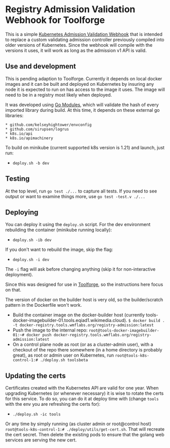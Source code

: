 # Registry Admission Validation Webhook for Toolforge

This is a simple [Kubernetes Admission Validation Webhook](https://kubernetes.io/docs/reference/access-authn-authz/extensible-admission-controllers/#what-are-admission-webhooks) that is intended to replace
a custom validating admission controller previously compiled into older versions of
Kubernetes.  Since the webhook will compile with the versions it uses, it will work
as long as the admission v1 API is valid.

## Use and development

This is pending adaption to Toolforge.  Currently it depends on local docker images and it
can be built and deployed on Kubernetes by insuring any node it is expected to run on
has access to the image it uses.  The image will need to be in a registry most likely when deployed.

It was developed using [Go Modules](https://github.com/golang/go/wiki/Modules), which will
validate the hash of every imported library during build.  At this time, it depends on
these external go libraries:

	* github.com/kelseyhightower/envconfig
	* github.com/sirupsen/logrus
	* k8s.io/api
	* k8s.io/apimachinery

To build on minikube (current supported k8s version is 1.21) and launch, just run:
* `deploy.sh -b dev`

## Testing

At the top level, run `go test ./...` to capture all tests.  If you need to see output
or want to examine things more, use `go test -test.v ./...`

## Deploying

You can deploy it using the `deploy.sh` script.
For the dev environment rebuilding the container (minikube running locally):
* `deploy.sh -ib dev`

If you don't want to rebuild the image, skip the flag:
* `deploy.sh -i dev`

The `-i` flag will ask before changing anything (skip it for non-interactive deployment).

Since this was designed for use in [Toolforge](https://wikitech.wikimedia.org/wiki/Portal:Toolforge "Toolforge Portal"), so the instructions here focus on that.

The version of docker on the builder host is very old, so the builder/scratch pattern in
the Dockerfile won't work.

* Build the container image on the docker-builder host (currently tools-docker-imagebuilder-01.tools.eqiad1.wikimedia.cloud). `$ docker build . -t docker-registry.tools.wmflabs.org/registry-admission:latest`
* Push the image to the internal repo: `root@tools-docker-imagebuilder-01:~# docker push docker-registry.tools.wmflabs.org/registry-admission:latest`
* On a control plane node as root (or as a cluster-admin user), with a checkout of the repo there somewhere (in a home directory is probably great), as root or admin user on Kubernetes, run `root@tools-k8s-control-1:# ./deploy.sh toolsbeta`


## Updating the certs

Certificates created with the Kubernetes API are valid for one year. When upgrading Kubernetes (or whenever necessary)
it is wise to rotate the certs for this service. To do so, you can do it at deploy time with (change `tools` with the env you are refreshing the certs for):

* `./deploy.sh -ic tools`

Or any time by simply running (as cluster admin or root@control host) `root@tools-k8s-control-1:# ./deploy/utils/get-cert.sh`. That will recreate the cert secret. Then delete the existing pods to ensure
that the golang web services are serving the new cert.
